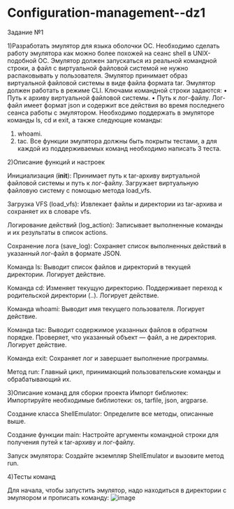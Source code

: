 # Configuration-management--dz1

Задание №1

1)Разработать эмулятор для языка оболочки ОС. Необходимо сделать работу
эмулятора как можно более похожей на сеанс shell в UNIX-подобной ОС.
Эмулятор должен запускаться из реальной командной строки, а файл с
виртуальной файловой системой не нужно распаковывать у пользователя.
Эмулятор принимает образ виртуальной файловой системы в виде файла формата
tar. Эмулятор должен работать в режиме CLI.
Ключами командной строки задаются:
• Путь к архиву виртуальной файловой системы.
• Путь к лог-файлу.
Лог-файл имеет формат json и содержит все действия во время последнего
сеанса работы с эмулятором.
Необходимо поддержать в эмуляторе команды ls, cd и exit, а также
следующие команды:
1. whoami.
2. tac.
Все функции эмулятора должны быть покрыты тестами, а для каждой из
поддерживаемых команд необходимо написать 3 теста.

2)Описание функций и настроек

Инициализация (__init__):
Принимает путь к tar-архиву виртуальной файловой системы и путь к лог-файлу.
Загружает виртуальную файловую систему с помощью метода load_vfs.

Загрузка VFS (load_vfs):
Извлекает файлы и директории из tar-архива и сохраняет их в словаре vfs.

Логирование действий (log_action):
Записывает выполненные команды и их результаты в список actions.

Сохранение лога (save_log):
Сохраняет список выполненных действий в указанный лог-файл в формате JSON.

Команда ls:
Выводит список файлов и директорий в текущей директории.
Логирует действие.

Команда cd:
Изменяет текущую директорию.
Поддерживает переход к родительской директории (..).
Логирует действие.

Команда whoami:
Выводит имя текущего пользователя.
Логирует действие.

Команда tac:
Выводит содержимое указанных файлов в обратном порядке.
Проверяет, что указанный объект — файл, а не директория.
Логирует действие.

Команда exit:
Сохраняет лог и завершает выполнение программы.

Метод run:
Главный цикл, принимающий пользовательские команды и обрабатывающий их.

3)Описание команд для сборки проекта
Импорт библиотек:
Импортируйте необходимые библиотеки: os, tarfile, json, argparse.

Создание класса ShellEmulator:
Определите все методы, описанные выше.

Создание функции main:
Настройте аргументы командной строки для получения путей к tar-архиву и лог-файлу.

Запуск эмулятора:
Создайте экземпляр ShellEmulator и вызовите метод run.


4)Тесты команд

Для начала, чтобы запустить эмулятор, надо находиться в директории с эмуляором и прописать команду:
![image](https://github.com/user-attachments/assets/f6e67213-4634-4448-a978-e9bdec2fbb6a)


